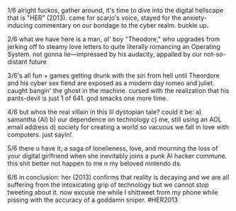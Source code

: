 1/6 alright fuckos, gather around, it's time to dive into the digital hellscape that is "HER" (2013). came for scarjo's voice, stayed for the anxiety-inducing commentary on our bondage to the cyber realm. buckle up.

2/6 what we have here is a man, ol' boy "Theodore," who upgrades from jerking off to steamy love letters to quite literally romancing an Operating System. not gonna lie—impressed by his audacity, appalled by our not-so-distant future

3/6's all fun + games getting drunk with the siri from hell until Theordore and his cyber sex fiend are exposed as a modern day romeo and juliet. caught bangin' the ghost in the machine. cursed with the realization that his pants-devil is just 1 of 641. god smacks one more time.

4/6 but whos the real villain in this lil dystopian tale? could it be:
a) samantha (AI)
b) our dependence on technology
c) me, still using an AOL email address
d) society for creating a world so vacuous we fall in love with computers. just sayin!

5/6 there u have it; a saga of lonelieness, love, and mourning the loss of your digital girlfriend when she inevitably joins a punk AI hacker commune. this shit better not happen to me n my beloved nintendo ds.

6/6 in conclusion: her (2013) confirms that reality is decaying and we are all suffering from the intoxicating grip of technology but we cannot stop tweeting about it. now excuse me while I shittweet from my phone while pissing with the accuracy of a goddamn sniper. #HER2013